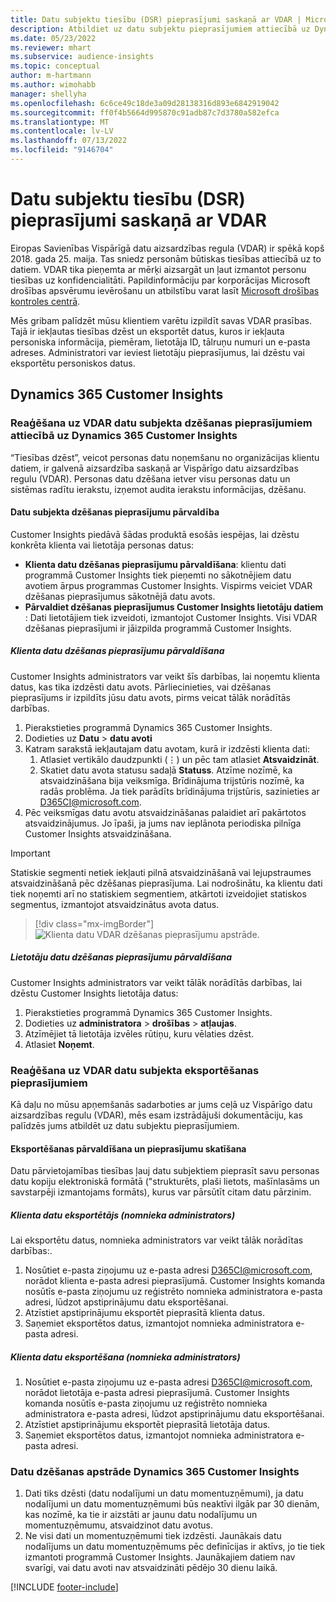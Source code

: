 ```yaml
---
title: Datu subjektu tiesību (DSR) pieprasījumi saskaņā ar VDAR | Microsoft Docs
description: Atbildiet uz datu subjektu pieprasījumiem attiecībā uz Dynamics 365 Customer Insights.
ms.date: 05/23/2022
ms.reviewer: mhart
ms.subservice: audience-insights
ms.topic: conceptual
author: m-hartmann
ms.author: wimohabb
manager: shellyha
ms.openlocfilehash: 6c6ce49c18de3a09d28138316d893e6842919042
ms.sourcegitcommit: ff0f4b5664d995870c91adb87c7d3780a582efca
ms.translationtype: MT
ms.contentlocale: lv-LV
ms.lasthandoff: 07/13/2022
ms.locfileid: "9146704"
---
```

# <a name="data-subject-rights-dsr-requests-under-gdpr"></a>Datu subjektu tiesību (DSR) pieprasījumi saskaņā ar VDAR

Eiropas Savienības Vispārīgā datu aizsardzības regula (VDAR) ir spēkā kopš 2018. gada 25. maija. Tas sniedz personām būtiskas tiesības attiecībā uz to datiem. VDAR tika pieņemta ar mērķi aizsargāt un ļaut izmantot personu tiesības uz konfidencialitāti. Papildinformāciju par korporācijas Microsoft drošības apsvērumu ievērošanu un atbilstību varat lasīt [Microsoft drošības kontroles centrā](https://www.microsoft.com/trust-center).

Mēs gribam palīdzēt mūsu klientiem varētu izpildīt savas VDAR prasības. Tajā ir iekļautas tiesības dzēst un eksportēt datus, kuros ir iekļauta personiska informācija, piemēram, lietotāja ID, tālruņu numuri un e-pasta adreses. Administratori var ieviest lietotāju pieprasījumus, lai dzēstu vai eksportētu personiskos datus.

## <a name="dynamics-365-customer-insights"></a>Dynamics 365 Customer Insights

### <a name="responding-to-gdpr-data-subject-delete-requests-for-dynamics-365-customer-insights"></a>Reaģēšana uz VDAR datu subjekta dzēšanas pieprasījumiem attiecībā uz Dynamics 365 Customer Insights

“Tiesības dzēst”, veicot personas datu noņemšanu no organizācijas klientu datiem, ir galvenā aizsardzība saskaņā ar Vispārīgo datu aizsardzības regulu (VDAR). Personas datu dzēšana ietver visu personas datu un sistēmas radītu ierakstu, izņemot audita ierakstu informācijas, dzēšanu.

#### <a name="manage-data-subject-delete-requests"></a>Datu subjekta dzēšanas pieprasījumu pārvaldība

Customer Insights piedāvā šādas produktā esošās iespējas, lai dzēstu konkrēta klienta vai lietotāja personas datus:

- **Klienta datu dzēšanas pieprasījumu pārvaldīšana**: klientu dati programmā Customer Insights tiek pieņemti no sākotnējiem datu avotiem ārpus programmas Customer Insights. Vispirms veiciet VDAR dzēšanas pieprasījumus sākotnējā datu avots.
- **Pārvaldiet dzēšanas pieprasījumus Customer Insights lietotāju datiem** : Dati lietotājiem tiek izveidoti, izmantojot Customer Insights. Visi VDAR dzēšanas pieprasījumi ir jāizpilda programmā Customer Insights.

##### <a name="manage-requests-to-delete-customer-data"></a>Klienta datu dzēšanas pieprasījumu pārvaldīšana

Customer Insights administrators var veikt šīs darbības, lai noņemtu klienta datus, kas tika izdzēsti datu avots. Pārliecinieties, vai dzēšanas pieprasījums ir izpildīts jūsu datu avots, pirms veicat tālāk norādītās darbības. 

1. Pierakstieties programmā Dynamics 365 Customer Insights.
1. Dodieties uz **Datu** > **datu avoti**
1. Katram sarakstā iekļautajam datu avotam, kurā ir izdzēsti klienta dati:
   1. Atlasiet vertikālo daudzpunkti (&vellip;) un pēc tam atlasiet **Atsvaidzināt**.
   1. Skatiet datu avota statusu sadaļā **Statuss**. Atzīme nozīmē, ka atsvaidzināšana bija veiksmīga. Brīdinājuma trijstūris nozīmē, ka radās problēma. Ja tiek parādīts brīdinājuma trijstūris, sazinieties ar D365CI@microsoft.com.
1. Pēc veiksmīgas datu avotu atsvaidzināšanas palaidiet arī pakārtotos atsvaidzinājumus. Jo īpaši, ja jums nav ieplānota periodiska pilnīga Customer Insights atsvaidzināšana. 

> [!IMPORTANT]
> Statiskie segmenti netiek iekļauti pilnā atsvaidzināšanā vai lejupstraumes atsvaidzināšanā pēc dzēšanas pieprasījuma. Lai nodrošinātu, ka klientu dati tiek noņemti arī no statiskiem segmentiem, atkārtoti izveidojiet statiskos segmentus, izmantojot atsvaidzinātus avota datus.

> [!div class="mx-imgBorder"]
> ![Klienta datu VDAR dzēšanas pieprasījumu apstrāde.](media/gdpr-data-sources.png "Klienta datu VDAR dzēšanas pieprasījumu apstrāde")

##### <a name="manage-delete-requests-for-user-data"></a>Lietotāju datu dzēšanas pieprasījumu pārvaldīšana

Customer Insights administrators var veikt tālāk norādītās darbības, lai dzēstu Customer Insights lietotāja datus:

1. Pierakstieties programmā Dynamics 365 Customer Insights.
2. Dodieties uz **administratora** > **drošības** > **atļaujas**.
3. Atzīmējiet tā lietotāja izvēles rūtiņu, kuru vēlaties dzēst.
4. Atlasiet **Noņemt**.

### <a name="responding-to-gdpr-data-subject-export-requests"></a>Reaģēšana uz VDAR datu subjekta eksportēšanas pieprasījumiem

Kā daļu no mūsu apņemšanās sadarboties ar jums ceļā uz Vispārīgo datu aizsardzības regulu (VDAR), mēs esam izstrādājuši dokumentāciju, kas palīdzēs jums atbildēt uz datu subjektu pieprasījumiem.

#### <a name="manage-export-and-view-requests"></a>Eksportēšanas pārvaldīšana un pieprasījumu skatīšana

Datu pārvietojamības tiesības ļauj datu subjektiem pieprasīt savu personas datu kopiju elektroniskā formātā ("strukturēts, plaši lietots, mašīnlasāms un savstarpēji izmantojams formāts), kurus var pārsūtīt citam datu pārzinim.

##### <a name="export-customer-data-tenant-admin"></a>Klienta datu eksportētājs (nomnieka administrators)

Lai eksportētu datus, nomnieka administrators var veikt tālāk norādītas darbības:.

1. Nosūtiet e-pasta ziņojumu uz e-pasta adresi D365CI@microsoft.com, norādot klienta e-pasta adresi pieprasījumā. Customer Insights komanda nosūtīs e-pasta ziņojumu uz reģistrēto nomnieka administratora e-pasta adresi, lūdzot apstiprinājumu datu eksportēšanai.
2. Atzīstiet apstiprinājumu eksportēt pieprasītā klienta datus.
3. Saņemiet eksportētos datus, izmantojot nomnieka administratora e-pasta adresi.

##### <a name="export-user-data-tenant-admin"></a>Klienta datu eksportēšana (nomnieka administrators)

1. Nosūtiet e-pasta ziņojumu uz e-pasta adresi D365CI@microsoft.com, norādot lietotāja e-pasta adresi pieprasījumā. Customer Insights komanda nosūtīs e-pasta ziņojumu uz reģistrēto nomnieka administratora e-pasta adresi, lūdzot apstiprinājumu datu eksportēšanai.
2. Atzīstiet apstiprinājumu eksportēt pieprasītā lietotāja datus.
3. Saņemiet eksportētos datus, izmantojot nomnieka administratora e-pasta adresi.

### <a name="data-deletion-handling-in-dynamics-365-customer-insights"></a>Datu dzēšanas apstrāde Dynamics 365 Customer Insights

1. Dati tiks dzēsti (datu nodalījumi un datu momentuzņēmumi), ja datu nodalījumi un datu momentuzņēmumi būs neaktīvi ilgāk par 30 dienām, kas nozīmē, ka tie ir aizstāti ar jaunu datu nodalījumu un momentuzņēmumu, atsvaidzinot datu avotus.
2. Ne visi dati un momentuzņēmumi tiek izdzēsti. Jaunākais datu nodalījums un datu momentuzņēmums pēc definīcijas ir aktīvs, jo tie tiek izmantoti programmā Customer Insights. Jaunākajiem datiem nav svarīgi, vai datu avoti nav atsvaidzināti pēdējo 30 dienu laikā.

[!INCLUDE [footer-include](includes/footer-banner.md)]
